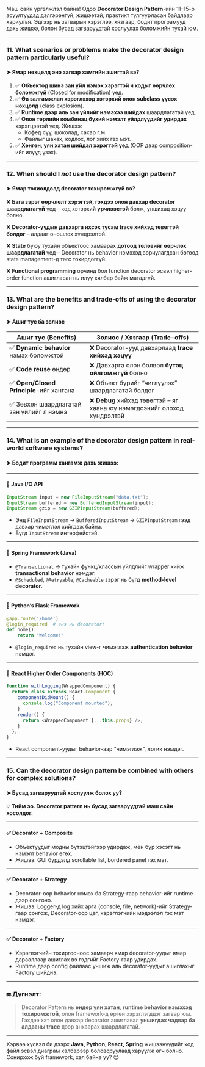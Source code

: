 Маш сайн үргэлжлэл байна! Одоо **Decorator Design Pattern**-ийн 11–15-р асуултуудад дэлгэрэнгүй, жишээтэй, практикт тулгуурласан байдлаар хариулъя. Эдгээр нь загварын хэрэглээ, хязгаар, бодит програмууд дахь жишээ, болон бусад загваруудтай хослуулах боломжийн тухай юм.

---

### **11. What scenarios or problems make the decorator design pattern particularly useful?**
#### ➤ Ямар нөхцөлд энэ загвар хамгийн ашигтай вэ?

1. ✅ **Объектод шинэ зан үйл нэмэх хэрэгтэй ч кодыг өөрчлөх боломжгүй** (Closed for modification) үед.
2. ✅ **Өв залгамжлал хэрэглэхэд хэтэрхий олон subclass үүсэх нөхцөлд** (class explosion).
3. ✅ **Runtime дээр аль зан үйлийг нэмэхээ шийдэх** шаардлагатай үед.
4. ✅ **Олон төрлийн комбинац бүхий нэмэлт үйлдлүүдийг удирдах** хэрэгцээтэй үед. Жишээ:
   - Кофед сүү, шоколад, сахар г.м.
   - Файлыг шахах, кодлох, лог хийх гэх мэт.
5. ✅ **Хөнгөн, уян хатан шийдэл хэрэгтэй үед** (OOP дээр composition-ийг илүүд үзэх).

---

### **12. When should I *not* use the decorator design pattern?**
#### ➤ Ямар тохиолдолд decorator тохиромжгүй вэ?

❌ **Бага зэрэг өөрчлөлт хэрэгтэй, гэхдээ олон давхар decorator шаардлагагүй** үед – код хэтэрхий **үрчлээстэй** болж, уншихад хэцүү болно.

❌ **Decorator-уудын давхарга ихсэх тусам trace хийхэд төвөгтэй болдог** – алдааг оношлох хүндрэлтэй.

❌ **State** буюу тухайн объектоос хамаарах **дотоод төлөвийг өөрчлөх шаардлагатай** үед – Decorator нь behavior нэмэхэд зориулагдсан бөгөөд state management-д төгс тохирдоггүй.

❌ **Functional programming** орчинд бол function decorator эсвэл higher-order function ашигласан нь илүү хялбар байж магадгүй.

---

### **13. What are the benefits and trade-offs of using the decorator design pattern?**
#### ➤ Ашиг тус ба золиос

| Ашиг тус (Benefits)                           | Золиос / Хязгаар (Trade-offs)                         |
|----------------------------------------------|--------------------------------------------------------|
| ✅ **Dynamic behavior** нэмэх боломжтой        | ❌ Decorator-ууд давхарлаад **trace хийхэд хэцүү**     |
| ✅ **Code reuse** өндөр                        | ❌ Давхарга олон болвол **бүтэц ойлгомжгүй** болно    |
| ✅ **Open/Closed Principle**-ийг хангана      | ❌ Объект бүрийг “чиглүүлэх” шаардлагатай болдог     |
| ✅ Зөвхөн шаардлагатай зан үйлийг л нэмнэ     | ❌ **Debug** хийхэд төвөгтэй – яг хаана юу нэмэгдсэнийг олоход хүндрэлтэй |

---

### **14. What is an example of the decorator design pattern in real-world software systems?**
#### ➤ Бодит программ хангамж дахь жишээ:

---

#### 🔹 **Java I/O API**
```java
InputStream input = new FileInputStream("data.txt");
InputStream buffered = new BufferedInputStream(input);
InputStream gzip = new GZIPInputStream(buffered);
```
- Энд `FileInputStream` → `BufferedInputStream` → `GZIPInputStream` гээд давхар чимэглэл хийгдэж байна.
- Бүгд `InputStream` интерфейстэй.

---

#### 🔹 **Spring Framework (Java)**
- `@Transactional` → тухайн функц/классын үйлдлийг wrapper хийж **transactional behavior** нэмдэг.
- `@Scheduled`, `@Retryable`, `@Cacheable` зэрэг нь бүгд **method-level decorator**.

---

#### 🔹 **Python’s Flask Framework**
```python
@app.route('/home')
@login_required  # энэ нь decorator!
def home():
    return "Welcome!"
```
- `@login_required` нь тухайн view-г чимэглэж **authentication behavior** нэмдэг.

---

#### 🔹 **React Higher Order Components (HOC)**
```javascript
function withLogging(WrappedComponent) {
  return class extends React.Component {
    componentDidMount() {
      console.log("Component mounted");
    }
    render() {
      return <WrappedComponent {...this.props} />;
    }
  };
}
```
- React component-уудыг behavior-аар "чимэглэж", логик нэмдэг.

---

### **15. Can the decorator design pattern be combined with others for complex solutions?**
#### ➤ Бусад загваруудтай хослуулж болох уу?

💡 **Тийм ээ. Decorator pattern нь бусад загваруудтай маш сайн хосолдог.**

---

#### ✅ **Decorator + Composite**
- Объектуудыг модны бүтэцтэйгээр удирдаж, мөн бүр хэсэгт нь нэмэлт behavior өгөх.
- Жишээ: GUI бүрдэлд scrollable list, bordered panel гэх мэт.

---

#### ✅ **Decorator + Strategy**
- Decorator-оор behavior нэмэх ба Strategy-гаар behavior-ийг runtime дээр сонгоно.
- Жишээ: Logger-д log хийх арга (console, file, network)-ийг Strategy-гаар сонгож, Decorator-оор цаг, хэрэглэгчийн мэдээлэл гэх мэт нэмдэг.

---

#### ✅ **Decorator + Factory**
- Хэрэглэгчийн тохиргооноос хамаарч ямар decorator-уудыг ямар дарааллаар ашиглах вэ гэдгийг Factory-гаар удирдах.
- Runtime дээр config файлаас уншиж аль decorator-уудыг ашиглахыг Factory шийднэ.

---

### 🔚 **Дүгнэлт:**

> Decorator Pattern нь **өндөр уян хатан**, **runtime behavior нэмэхэд тохиромжтой**, олон framework-д өргөн хэрэглэгддэг загвар юм. Гэхдээ хэт олон давхар decorator ашиглавал **уншигдах чадвар ба алдааны trace** дээр анхаарах шаардлагатай.

---

Хэрвээ хүсвэл би дээрх **Java, Python, React, Spring** жишээнүүдийг код файл эсвэл диаграм хэлбэрээр боловсруулаад харуулж өгч болно. Сонирхож буй framework, хэл байна уу? 😊